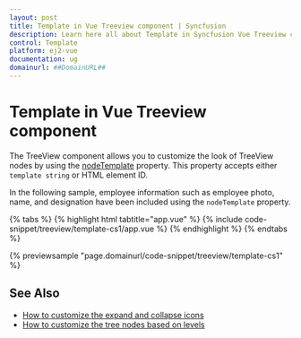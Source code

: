 ```yaml
---
layout: post
title: Template in Vue Treeview component | Syncfusion
description: Learn here all about Template in Syncfusion Vue Treeview component of Syncfusion Essential JS 2 and more.
control: Template 
platform: ej2-vue
documentation: ug
domainurl: ##DomainURL##
---
```


# Template in Vue Treeview component

The TreeView component allows you to customize the look of TreeView nodes by using the [nodeTemplate](https://ej2.syncfusion.com/vue/documentation/api/treeview/#nodetemplate)
property. This property accepts either `template string` or HTML element ID.

In the following sample, employee information such as employee photo, name, and designation have been included using the `nodeTemplate` property.

{% tabs %}
{% highlight html tabtitle="app.vue" %}
{% include code-snippet/treeview/template-cs1/app.vue %}
{% endhighlight %}
{% endtabs %}
        
{% previewsample "page.domainurl/code-snippet/treeview/template-cs1" %}

## See Also

* [How to customize the expand and collapse icons](./how-to/customize-the-expand-and-collapse-icons)
* [How to customize the tree nodes based on levels](./how-to/customize-the-tree-nodes-based-on-levels)